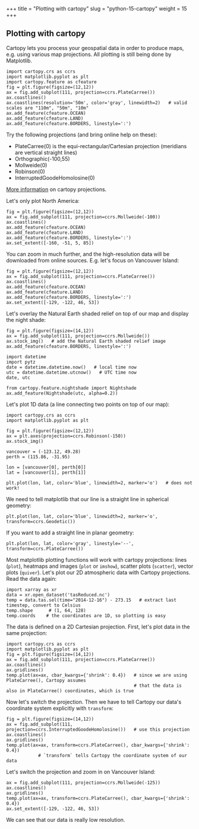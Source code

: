 +++
title = "Plotting with cartopy"
slug = "python-15-cartopy"
weight = 15
+++

## Plotting with cartopy

Cartopy lets you process your geospatial data in order to produce maps, e.g. using various map projections. All plotting
is still being done by Matplotlib.

~~~
import cartopy.crs as ccrs
import matplotlib.pyplot as plt
import cartopy.feature as cfeature
fig = plt.figure(figsize=(12,12))
ax = fig.add_subplot(111, projection=ccrs.PlateCarree())
ax.coastlines()
ax.coastlines(resolution='50m', color='gray', linewidth=2)   # valid scales are "110m", "50m", "10m"
ax.add_feature(cfeature.OCEAN)
ax.add_feature(cfeature.LAND)
ax.add_feature(cfeature.BORDERS, linestyle=':')
~~~

Try the following projections (and bring online help on these):

- PlateCarree(0) is the equi-rectangular/Cartesian projection (meridians are vertical straight lines)
- Orthographic(-100,55)
- Mollweide(0)
- Robinson(0)
- InterruptedGoodeHomolosine(0)

[More information](https://scitools.org.uk/cartopy/docs/latest/crs/projections.html#cartopy-projections) on cartopy projections.

Let's only plot North America:

~~~
fig = plt.figure(figsize=(12,12))
ax = fig.add_subplot(111, projection=ccrs.Mollweide(-100))
ax.coastlines()
ax.add_feature(cfeature.OCEAN)
ax.add_feature(cfeature.LAND)
ax.add_feature(cfeature.BORDERS, linestyle=':')
ax.set_extent([-160, -51, 5, 85])
~~~

You can zoom in much further, and the high-resolution data will be downloaded from online sources. E.g. let's focus on
Vancouver Island:

~~~
fig = plt.figure(figsize=(12,12))
ax = fig.add_subplot(111, projection=ccrs.PlateCarree())
ax.coastlines()
ax.add_feature(cfeature.OCEAN)
ax.add_feature(cfeature.LAND)
ax.add_feature(cfeature.BORDERS, linestyle=':')
ax.set_extent([-129, -122, 46, 53])
~~~

Let's overlay the Natural Earth shaded relief on top of our map and display the night shade:

~~~
fig = plt.figure(figsize=(14,12))
ax = fig.add_subplot(111, projection=ccrs.Mollweide())
ax.stock_img()   # add the Natural Earth shaded relief image
ax.add_feature(cfeature.BORDERS, linestyle=':')

import datetime
import pytz
date = datetime.datetime.now()   # local time now
utc = datetime.datetime.utcnow()   # UTC time now
date, utc

from cartopy.feature.nightshade import Nightshade
ax.add_feature(Nightshade(utc, alpha=0.2))
~~~

Let's plot 1D data (a line connecting two points on top of our map):

~~~
import cartopy.crs as ccrs
import matplotlib.pyplot as plt

fig = plt.figure(figsize=(12,12))
ax = plt.axes(projection=ccrs.Robinson(-150))
ax.stock_img()

vancouver = (-123.12, 49.28)
perth = (115.86, -31.95)

lon = [vancouver[0], perth[0]]
lat = [vancouver[1], perth[1]]

plt.plot(lon, lat, color='blue', linewidth=2, marker='o')   # does not work!
~~~

We need to tell matplotlib that our line is a straight line in spherical geometry:

~~~
plt.plot(lon, lat, color='blue', linewidth=2, marker='o', transform=ccrs.Geodetic())
~~~

If you want to add a straight line in planar geometry:

~~~
plt.plot(lon, lat, color='gray', linestyle='--', transform=ccrs.PlateCarree())
~~~

Most matplotlib plotting functions will work with cartopy projections: lines (`plot`), heatmaps and images (`plot` or
`imshow`), scatter plots (`scatter`), vector plots (`quiver`). Let's plot our 2D atmospheric data with Cartopy
projections. Read the data again:

~~~
import xarray as xr
data = xr.open_dataset('tasReduced.nc')
temp = data.tas.sel(time="2014-12-16") - 273.15   # extract last timestep, convert to Celsius
temp.shape      # (1, 64, 128)
temp.coords    # the coordinates are 1D, so plotting is easy
~~~

The data is defined on a 2D Cartesian projection. First, let's plot data in the same projection:

~~~
import cartopy.crs as ccrs
import matplotlib.pyplot as plt
fig = plt.figure(figsize=(14,12))
ax = fig.add_subplot(111, projection=ccrs.PlateCarree())
ax.coastlines()
ax.gridlines()
temp.plot(ax=ax, cbar_kwargs={'shrink': 0.4})   # since we are using PlateCarree(), Cartopy assumes
                                                # that the data is also in PlateCarree() coordinates, which is true
~~~

Now let's switch the projection. Then we have to tell Cartopy our data's coordinate system explicitly with `transform`:

~~~
fig = plt.figure(figsize=(14,12))
ax = fig.add_subplot(111, projection=ccrs.InterruptedGoodeHomolosine())   # use this projection
ax.coastlines()
ax.gridlines()
temp.plot(ax=ax, transform=ccrs.PlateCarree(), cbar_kwargs={'shrink': 0.4})
            # `transform` tells Cartopy the coordinate system of our data
~~~

Let's switch the projection and zoom in on Vancouver Island:

~~~
ax = fig.add_subplot(111, projection=ccrs.Mollweide(-125))
ax.coastlines()
ax.gridlines()
temp.plot(ax=ax, transform=ccrs.PlateCarree(), cbar_kwargs={'shrink': 0.4})
ax.set_extent([-129, -122, 46, 53])
~~~

We can see that our data is really low resolution.
